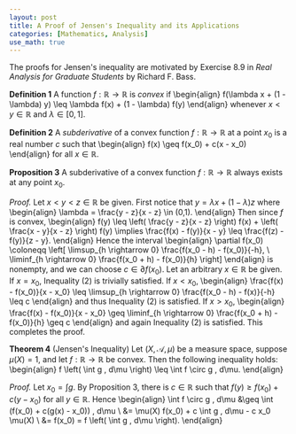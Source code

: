 ```yaml
---
layout: post
title: A Proof of Jensen's Inequality and its Applications
categories: [Mathematics, Analysis]
use_math: true
---
```

The proofs for Jensen's inequality are motivated by Exercise 8.9 in *Real Analysis for Graduate Students* by Richard F. Bass.

**Definition 1** A function $f : \mathbb{R} \rightarrow \mathbb{R}$ is *convex* if
\begin{align}
f(\lambda x + (1 - \lambda) y) \leq \lambda f(x) + (1 - \lambda) f(y)
\end{align}
whenever $x < y \in \mathbb{R}$ and $\lambda \in [0,1]$.

**Definition 2** A *subderivative* of a convex function $f : \mathbb{R} \rightarrow \mathbb{R}$ at a point $x_0$ is a real number $c$ such that
\begin{align}
f(x) \geq f(x_0) + c(x - x_0)
\end{align}
for all $x \in \mathbb{R}$.

**Proposition 3** A subderivative of a convex function $f : \mathbb{R} \rightarrow \mathbb{R}$ always exists at any point $x_0$.

*Proof.* Let $x < y < z \in \mathbb{R}$ be given. First notice that $y = \lambda x + (1 - \lambda) z$ where
\begin{align}
\lambda = \frac{y - z}{x - z} \in (0,1).
\end{align}
Then since $f$ is convex,
\begin{align}
f(y) \leq \left( \frac{y - z}{x - z} \right) f(x) + \left( \frac{x - y}{x - z} \right) f(y) \implies \frac{f(x) - f(y)}{x - y} \leq \frac{f(z) - f(y)}{z - y}.
\end{align}
Hence the interval
\begin{align}
\partial f(x_0) \coloneqq \left[ \limsup_{h \rightarrow 0} \frac{f(x_0 - h) - f(x_0)}{-h}, \ \liminf_{h \rightarrow 0} \frac{f(x_0 + h) - f(x_0)}{h} \right]
\end{align}
is nonempty, and we can choose $c \in \partial f(x_0)$. Let an arbitrary $x \in \mathbb{R}$ be given. If $x = x_0$, Inequality (2) is trivially satisfied. If $x < x_0$,
\begin{align}
\frac{f(x) - f(x_0)}{x - x_0} \leq \limsup_{h \rightarrow 0} \frac{f(x_0 - h) - f(x)}{-h} \leq c
\end{align}
and thus Inequality (2) is satisfied. If $x > x_0$,
\begin{align}
\frac{f(x) - f(x_0)}{x - x_0} \geq \liminf_{h \rightarrow 0} \frac{f(x_0 + h) - f(x_0)}{h} \geq c
\end{align}
and again Inequality (2) is satisfied. This completes the proof. $$\tag*{$\blacksquare$}$$

**Theorem 4** (Jensen's Inequality) Let $(X,\mathcal{A},\mu)$ be a measure space, suppose $\mu(X) = 1$, and let $f : \mathbb{R} \rightarrow \mathbb{R}$ be convex. Then the following inequality holds:
\begin{align}
f \left( \int g \, d\mu \right) \leq \int f \circ g \, d\mu.
\end{align}

*Proof.* Let $x_0 = \int g$. By Proposition 3, there is $c \in \mathbb{R}$ such that $f(y) \geq f(x_0) + c(y - x_0)$ for all $y \in \mathbb{R}$. Hence
\begin{align}
\int f \circ g \, d\mu &\geq \int (f(x_0) + c(g(x) - x_0)) \, d\mu \\
&= \mu(X) f(x_0) + c \int g \, d\mu - c x_0 \mu(X) \\
&= f(x_0) = f \left( \int g \, d\mu \right).
\end{align}
$$\tag*{$\blacksquare$}$$
